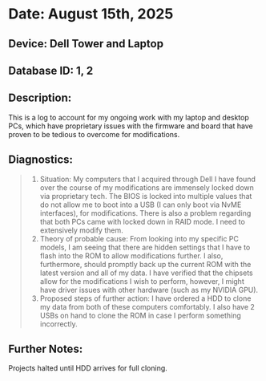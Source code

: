 # Date: August 15th, 2025
## Device: Dell Tower and Laptop
## Database ID: 1, 2
## Description:
This is a log to account for my ongoing work with my laptop and desktop PCs, which have proprietary issues with the firmware and board that have proven to be
tedious to overcome for modifications. 

## Diagnostics:
> 1. Situation: My computers that I acquired through Dell I have found over the course of my modifications are immensely locked down via proprietary tech.
>    The BIOS is locked into multiple values that do not allow me to boot into a USB (I can only boot via NvME interfaces), for modifications. There is also
>    a problem regarding that both PCs came with locked down in RAID mode. I need to extensively modify them.
> 2. Theory of probable cause: From looking into my specific PC models, I am seeing that there are hidden settings that I have to flash into the ROM to allow
>    modifications further. I also, furthermore, should promptly back up the current ROM with the latest version and all of my data. I have verified that the
>    chipsets allow for the modifications I wish to perform, however, I might have driver issues with other hardware (such as my NVIDIA GPU).
> 3. Proposed steps of further action: I have ordered a HDD to clone my data from both of these computers comfortably. I also have 2 USBs on hand to clone the
>    ROM in case I perform something incorrectly.

## Further Notes:
Projects halted until HDD arrives for full cloning.
